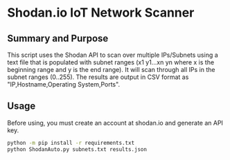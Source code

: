 # Shodan.io IoT Network Scanner #

## Summary and Purpose ##

This script uses the Shodan API to scan over multiple IPs/Subnets using a text file that is populated with subnet ranges (x1 y1...xn yn where x is the beginning range and y is the end range). It will scan through all IPs in the subnet ranges (0..255). The results are output in CSV format as "IP,Hostname,Operating System,Ports".

## Usage ##

Before using, you must create an account at shodan.io and generate an API key.

``` bash
python -m pip install -r requirements.txt
python ShodanAuto.py subnets.txt results.json
```

